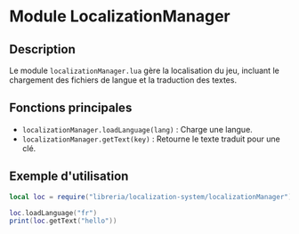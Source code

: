 # Module LocalizationManager

## Description
Le module `localizationManager.lua` gère la localisation du jeu, incluant le chargement des fichiers de langue et la traduction des textes.

## Fonctions principales
- `localizationManager.loadLanguage(lang)` : Charge une langue.
- `localizationManager.getText(key)` : Retourne le texte traduit pour une clé.

## Exemple d'utilisation
```lua
local loc = require("libreria/localization-system/localizationManager")

loc.loadLanguage("fr")
print(loc.getText("hello"))
```
